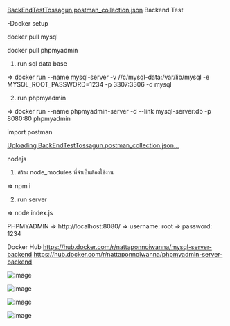 [BackEndTestTossagun.postman_collection.json](https://github.com/user-attachments/files/17686762/BackEndTestTossagun.postman_collection.json)  Backend Test



  
-Docker setup

docker pull mysql


docker pull phpmyadmin



1. run sql data base

   
=> docker run --name mysql-server -v //c/mysql-data:/var/lib/mysql -e MYSQL_ROOT_PASSWORD=1234 -p 3307:3306 -d mysql


2. run phpmyadmin

=> docker run --name phpmyadmin-server -d --link mysql-server:db -p 8080:80 phpmyadmin




import postman

[Uploading BackEndTestTossagun.postman_collection.json…]()





nodejs


1. สร้าง node_modules ที่จำเป็นต้องใช้งาน

=> npm i


2. run server


=> node index.js





PHPMYADMIN
=> http://localhost:8080/
=> username: root
=> password: 1234

Docker Hub
https://hub.docker.com/r/nattaponnoiwanna/mysql-server-backend
https://hub.docker.com/r/nattaponnoiwanna/phpmyadmin-server-backend

![image](https://github.com/user-attachments/assets/85ce3070-359b-4710-8402-8a0dda09808e)


![image](https://github.com/user-attachments/assets/4fe51152-7d42-4c55-bdbb-567638dafe82)


![image](https://github.com/user-attachments/assets/08b1d71f-e804-4396-858f-6d310792c2e9)


![image](https://github.com/user-attachments/assets/c47e1bc1-4d9d-40a9-9e73-8c188a134be5)





